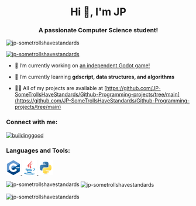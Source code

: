 <h1 align="center">Hi 👋, I'm JP</h1>
<h3 align="center">A passionate Computer Science student!</h3>

<p align="left"> <img src="https://komarev.com/ghpvc/?username=jp-sometrollshavestandards&label=Profile%20views&color=0e75b6&style=flat" alt="jp-sometrollshavestandards" /> </p>

<p align="left"> <a href="https://github.com/ryo-ma/github-profile-trophy"><img src="https://github-profile-trophy.vercel.app/?username=jp-sometrollshavestandards" alt="jp-sometrollshavestandards" /></a> </p>

- 🔭 I’m currently working on [an independent Godot game!](https://github.com/JP-SomeTrollsHaveStandards/Github-Programming-projects/tree/Sleeves)

- 🌱 I’m currently learning **gdscript, data structures, and algorithms**

- 👨‍💻 All of my projects are available at [https://github.com/JP-SomeTrollsHaveStandards/Github-Programming-projects/tree/main](https://github.com/JP-SomeTrollsHaveStandards/Github-Programming-projects/tree/main)

<h3 align="left">Connect with me:</h3>
<p align="left">
<a href="https://www.leetcode.com/buildinggood" target="blank"><img align="center" src="https://raw.githubusercontent.com/rahuldkjain/github-profile-readme-generator/master/src/images/icons/Social/leet-code.svg" alt="buildinggood" height="30" width="40" /></a>
</p>

<h3 align="left">Languages and Tools:</h3>
<p align="left"> <a href="https://www.w3schools.com/cpp/" target="_blank" rel="noreferrer"> <img src="https://raw.githubusercontent.com/devicons/devicon/master/icons/cplusplus/cplusplus-original.svg" alt="cplusplus" width="40" height="40"/> </a> <a href="https://www.java.com" target="_blank" rel="noreferrer"> <img src="https://raw.githubusercontent.com/devicons/devicon/master/icons/java/java-original.svg" alt="java" width="40" height="40"/> </a> <a href="https://www.python.org" target="_blank" rel="noreferrer"> <img src="https://raw.githubusercontent.com/devicons/devicon/master/icons/python/python-original.svg" alt="python" width="40" height="40"/> </a> </p>

<p><img align="left" src="https://github-readme-stats.vercel.app/api/top-langs?username=jp-sometrollshavestandards&show_icons=true&locale=en&layout=compact" alt="jp-sometrollshavestandards" /></p>

<p>&nbsp;<img align="center" src="https://github-readme-stats.vercel.app/api?username=jp-sometrollshavestandards&show_icons=true&locale=en" alt="jp-sometrollshavestandards" /></p>

<p><img align="center" src="https://github-readme-streak-stats.herokuapp.com/?user=jp-sometrollshavestandards&" alt="jp-sometrollshavestandards" /></p>
